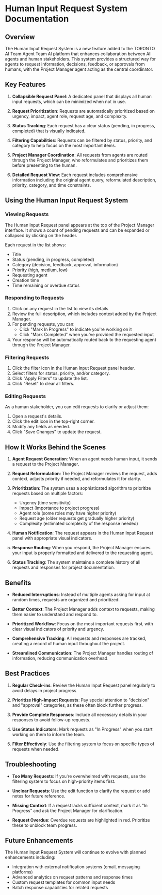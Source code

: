 # Human Input Request System Documentation

## Overview

The Human Input Request System is a new feature added to the TORONTO AI Team Agent Team AI platform that enhances collaboration between AI agents and human stakeholders. This system provides a structured way for agents to request information, decisions, feedback, or approvals from humans, with the Project Manager agent acting as the central coordinator.

## Key Features

1. **Collapsible Request Panel**: A dedicated panel that displays all human input requests, which can be minimized when not in use.

2. **Request Prioritization**: Requests are automatically prioritized based on urgency, impact, agent role, request age, and complexity.

3. **Status Tracking**: Each request has a clear status (pending, in progress, completed) that is visually indicated.

4. **Filtering Capabilities**: Requests can be filtered by status, priority, and category to help focus on the most important items.

5. **Project Manager Coordination**: All requests from agents are routed through the Project Manager, who reformulates and prioritizes them before presenting to the human.

6. **Detailed Request View**: Each request includes comprehensive information including the original agent query, reformulated description, priority, category, and time constraints.

## Using the Human Input Request System

### Viewing Requests

The Human Input Request panel appears at the top of the Project Manager interface. It shows a count of pending requests and can be expanded or collapsed by clicking on the header.

Each request in the list shows:
- Title
- Status (pending, in progress, completed)
- Category (decision, feedback, approval, information)
- Priority (high, medium, low)
- Requesting agent
- Creation time
- Time remaining or overdue status

### Responding to Requests

1. Click on any request in the list to view its details.
2. Review the full description, which includes context added by the Project Manager.
3. For pending requests, you can:
   - Click "Mark In Progress" to indicate you're working on it
   - Click "Mark Completed" when you've provided the requested input
4. Your response will be automatically routed back to the requesting agent through the Project Manager.

### Filtering Requests

1. Click the filter icon in the Human Input Request panel header.
2. Select filters for status, priority, and/or category.
3. Click "Apply Filters" to update the list.
4. Click "Reset" to clear all filters.

### Editing Requests

As a human stakeholder, you can edit requests to clarify or adjust them:

1. Open a request's details.
2. Click the edit icon in the top-right corner.
3. Modify any fields as needed.
4. Click "Save Changes" to update the request.

## How It Works Behind the Scenes

1. **Agent Request Generation**: When an agent needs human input, it sends a request to the Project Manager.

2. **Request Reformulation**: The Project Manager reviews the request, adds context, adjusts priority if needed, and reformulates it for clarity.

3. **Prioritization**: The system uses a sophisticated algorithm to prioritize requests based on multiple factors:
   - Urgency (time sensitivity)
   - Impact (importance to project progress)
   - Agent role (some roles may have higher priority)
   - Request age (older requests get gradually higher priority)
   - Complexity (estimated complexity of the response needed)

4. **Human Notification**: The request appears in the Human Input Request panel with appropriate visual indicators.

5. **Response Routing**: When you respond, the Project Manager ensures your input is properly formatted and delivered to the requesting agent.

6. **Status Tracking**: The system maintains a complete history of all requests and responses for project documentation.

## Benefits

- **Reduced Interruptions**: Instead of multiple agents asking for input at random times, requests are organized and prioritized.

- **Better Context**: The Project Manager adds context to requests, making them easier to understand and respond to.

- **Prioritized Workflow**: Focus on the most important requests first, with clear visual indicators of priority and urgency.

- **Comprehensive Tracking**: All requests and responses are tracked, creating a record of human input throughout the project.

- **Streamlined Communication**: The Project Manager handles routing of information, reducing communication overhead.

## Best Practices

1. **Regular Check-ins**: Review the Human Input Request panel regularly to avoid delays in project progress.

2. **Prioritize High-Impact Requests**: Pay special attention to "decision" and "approval" categories, as these often block further progress.

3. **Provide Complete Responses**: Include all necessary details in your responses to avoid follow-up requests.

4. **Use Status Indicators**: Mark requests as "In Progress" when you start working on them to inform the team.

5. **Filter Effectively**: Use the filtering system to focus on specific types of requests when needed.

## Troubleshooting

- **Too Many Requests**: If you're overwhelmed with requests, use the filtering system to focus on high-priority items first.

- **Unclear Requests**: Use the edit function to clarify the request or add notes for future reference.

- **Missing Context**: If a request lacks sufficient context, mark it as "In Progress" and ask the Project Manager for clarification.

- **Request Overdue**: Overdue requests are highlighted in red. Prioritize these to unblock team progress.

## Future Enhancements

The Human Input Request System will continue to evolve with planned enhancements including:

- Integration with external notification systems (email, messaging platforms)
- Advanced analytics on request patterns and response times
- Custom request templates for common input needs
- Batch response capabilities for related requests
